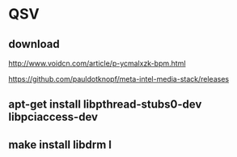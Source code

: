 # QSV

## download
http://www.voidcn.com/article/p-ycmalxzk-bpm.html

https://github.com/pauldotknopf/meta-intel-media-stack/releases

## apt-get install libpthread-stubs0-dev libpciaccess-dev
## make install libdrm l
